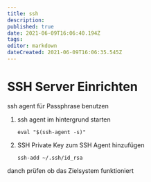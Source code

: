 ```yaml
---
title: ssh
description: 
published: true
date: 2021-06-09T16:06:40.194Z
tags: 
editor: markdown
dateCreated: 2021-06-09T16:06:35.545Z
---
```


# SSH Server Einrichten

ssh agent für Passphrase benutzen

1. ssh agent im hintergrund starten

    `eval "$(ssh-agent -s)"`

2. SSH Private Key zum SSH Agent hinzufügen

   `ssh-add ~/.ssh/id_rsa`

danch prüfen ob das Zielsystem funktioniert